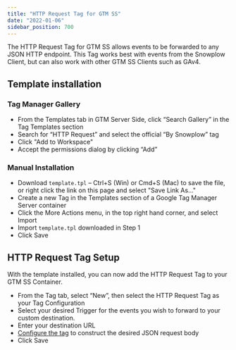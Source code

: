 ```yaml
---
title: "HTTP Request Tag for GTM SS"
date: "2022-01-06"
sidebar_position: 700
---
```


The HTTP Request Tag for GTM SS allows events to be forwarded to any JSON HTTP endpoint. This Tag works best with events from the Snowplow Client, but can also work with other GTM SS Clients such as GAv4.

## Template installation

### Tag Manager Gallery

- From the Templates tab in GTM Server Side, click “Search Gallery” in the Tag Templates section
- Search for “HTTP Request” and select the official “By Snowplow” tag
- Click "Add to Workspace"
- Accept the permissions dialog by clicking “Add”

### Manual Installation

- Download `template.tpl` – Ctrl+S (Win) or Cmd+S (Mac) to save the file, or right click the link on this page and select "Save Link As…"
- Create a new Tag in the Templates section of a Google Tag Manager Server container
- Click the More Actions menu, in the top right hand corner, and select Import
- Import `template.tpl` downloaded in Step 1
- Click Save

## HTTP Request Tag Setup

With the template installed, you can now add the HTTP Request Tag to your GTM SS Container.

- From the Tag tab, select “New”, then select the HTTP Request Tag as your Tag Configuration
- Select your desired Trigger for the events you wish to forward to your custom destination.
- Enter your destination URL
- [Configure the tag](/docs/destinations/forwarding-events/google-tag-manager-server-side/http-request-tag-for-gtm-ss/http-request-tag-configuration/index.md) to construct the desired JSON request body
- Click Save
